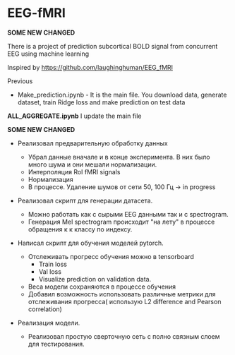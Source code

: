 # EEG-fMRI
**SOME NEW CHANGED**


There is a project of prediction subcortical BOLD signal from concurrent EEG using machine learning

Inspired by https://github.com/laughinghuman/EEG_fMRI

Previous 
- Make_prediction.ipynb - It is the main file. You download data, generate dataset, train Ridge loss and make prediction on test data


**ALL_AGGREGATE.ipynb** I update the main file 

**SOME NEW CHANGED**

- Реализовал предварительную обработку данных
    - Убрал данные вначале и в конце эксперимента. В них было много шума и они мешали нормализации.
    - Интерполяция RoI fMRI signals
    - Нормализация
    - В процессе. Удаление шумов от сети 50, 100 Гц  → in progress

- Реализовал скрипт для генерации датасета.
    - Можно работать как с сырыми EEG данными так и с spectrogram.
    - Генерация Mel spectrogram происходит "на лету" в процессе обращения к к классу по индексу.
- Написал скрипт для обучения моделей pytorch.
    - Отслеживать прогресс обучения можно в tensorboard
        - Train loss
        - Val loss
        - Visualize prediction on validation data.
    - Веса модели сохраняются в процессе обучения
    - Добавил возможность использовать различные метрики для отслеживания прогресса( использую L2 difference and Pearson correlation)
- Реализация модели.
    - Реализовал простую сверточную сеть с полно связным слоем для тестирования.
